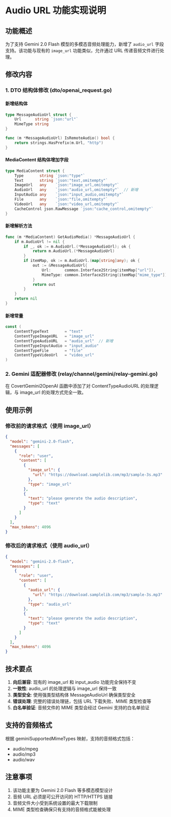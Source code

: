 # Audio URL 功能实现说明

## 功能概述

为了支持 Gemini 2.0 Flash 模型的多模态音频处理能力，新增了 `audio_url` 字段支持。该功能与现有的 `image_url` 功能类似，允许通过 URL 传递音频文件进行处理。

## 修改内容

### 1. DTO 结构体修改 (dto/openai_request.go)

#### 新增结构体
```go
type MessageAudioUrl struct {
    Url      string `json:"url"`
    MimeType string
}

func (m *MessageAudioUrl) IsRemoteAudio() bool {
    return strings.HasPrefix(m.Url, "http")
}
```

#### MediaContent 结构体增加字段
```go
type MediaContent struct {
    Type       string `json:"type"`
    Text       string `json:"text,omitempty"`
    ImageUrl   any    `json:"image_url,omitempty"`
    AudioUrl   any    `json:"audio_url,omitempty"`  // 新增
    InputAudio any    `json:"input_audio,omitempty"`
    File       any    `json:"file,omitempty"`
    VideoUrl   any    `json:"video_url,omitempty"`
    CacheControl json.RawMessage `json:"cache_control,omitempty"`
}
```

#### 新增解析方法
```go
func (m *MediaContent) GetAudioMedia() *MessageAudioUrl {
    if m.AudioUrl != nil {
        if _, ok := m.AudioUrl.(*MessageAudioUrl); ok {
            return m.AudioUrl.(*MessageAudioUrl)
        }
        if itemMap, ok := m.AudioUrl.(map[string]any); ok {
            out := &MessageAudioUrl{
                Url:      common.Interface2String(itemMap["url"]),
                MimeType: common.Interface2String(itemMap["mime_type"]),
            }
            return out
        }
    }
    return nil
}
```

#### 新增常量
```go
const (
    ContentTypeText       = "text"
    ContentTypeImageURL   = "image_url"
    ContentTypeAudioURL   = "audio_url"  // 新增
    ContentTypeInputAudio = "input_audio"
    ContentTypeFile       = "file"
    ContentTypeVideoUrl   = "video_url"
)
```

### 2. Gemini 适配器修改 (relay/channel/gemini/relay-gemini.go)

在 CovertGemini2OpenAI 函数中添加了对 ContentTypeAudioURL 的处理逻辑，与 image_url 的处理方式完全一致。

## 使用示例

### 修改前的请求格式（使用 image_url）
```json
{
  "model": "gemini-2.0-flash",
  "messages": [
    {
      "role": "user",
      "content": [
        {
          "image_url": {
            "url": "https://download.samplelib.com/mp3/sample-3s.mp3"
          },
          "type": "image_url"
        },
        {
          "text": "please generate the audio description",
          "type": "text"
        }
      ]
    }
  ],
  "max_tokens": 4096
}
```

### 修改后的请求格式（使用 audio_url）
```json
{
  "model": "gemini-2.0-flash", 
  "messages": [
    {
      "role": "user",
      "content": [
        {
          "audio_url": {
            "url": "https://download.samplelib.com/mp3/sample-3s.mp3"
          },
          "type": "audio_url"
        },
        {
          "text": "please generate the audio description",
          "type": "text"
        }
      ]
    }
  ],
  "max_tokens": 4096
}
```

## 技术要点

1. **向后兼容**: 现有的 image_url 和 input_audio 功能完全保持不变
2. **一致性**: audio_url 的处理逻辑与 image_url 保持一致
3. **类型安全**: 使用强类型结构体 MessageAudioUrl 确保类型安全
4. **错误处理**: 完整的错误处理链，包括 URL 下载失败、MIME 类型检查等
5. **白名单验证**: 音频文件的 MIME 类型会经过 Gemini 支持的白名单验证

## 支持的音频格式

根据 geminiSupportedMimeTypes 映射，支持的音频格式包括：
- audio/mpeg
- audio/mp3  
- audio/wav

## 注意事项

1. 该功能主要为 Gemini 2.0 Flash 等多模态模型设计
2. 音频 URL 必须是可公开访问的 HTTP/HTTPS 链接
3. 音频文件大小受到系统设置的最大下载限制
4. MIME 类型检查确保只有支持的音频格式能被处理 